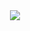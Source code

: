 <div id="header" align="center">
  <img src="https://get.wallhere.com/photo/Louis-Coyle-fantasy-art-digital-art-ultra-wide-gradient-landscape-mountains-sunrise-illustration-birds-plants-trees-clouds-1942263.jpg" />
</div>
